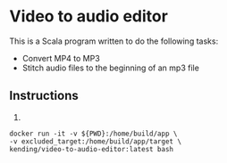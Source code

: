 # Video to audio editor

This is a Scala program written to do the following tasks:
- Convert MP4 to MP3
- Stitch audio files to the beginning of an mp3 file


## Instructions

1.

```
docker run -it -v ${PWD}:/home/build/app \
-v excluded_target:/home/build/app/target \
kending/video-to-audio-editor:latest bash
```
